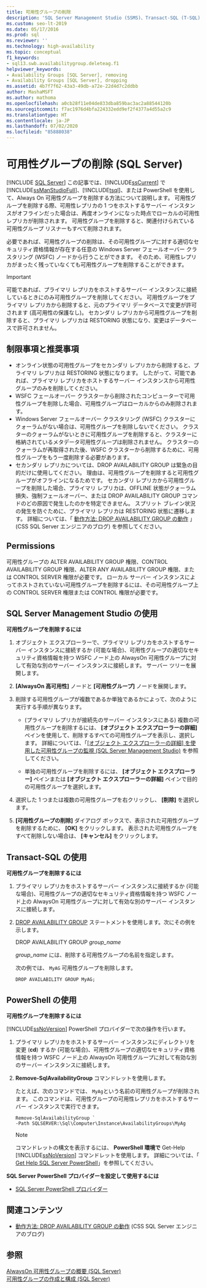 ```yaml
---
title: 可用性グループの削除
description: 'SQL Server Management Studio (SSMS)、Transact-SQL (T-SQL)、または SQL PowerShell を使用して可用性グループを削除する方法について説明します。 '
ms.custom: seo-lt-2019
ms.date: 05/17/2016
ms.prod: sql
ms.reviewer: ''
ms.technology: high-availability
ms.topic: conceptual
f1_keywords:
- sql13.swb.availabilitygroup.deleteag.f1
helpviewer_keywords:
- Availability Groups [SQL Server], removing
- Availability Groups [SQL Server], dropping
ms.assetid: 4b7f7f62-43a3-49db-a72e-22d4d7c2ddbb
author: MashaMSFT
ms.author: mathoma
ms.openlocfilehash: a0cb28f11e04de833dba859bac3ac2a88544120b
ms.sourcegitcommit: f7ac1976d4bfa224332edd9ef2f4377a4d55a2c9
ms.translationtype: HT
ms.contentlocale: ja-JP
ms.lasthandoff: 07/02/2020
ms.locfileid: "85888038"
---
```

# <a name="remove-an-availability-group-sql-server"></a>可用性グループの削除 (SQL Server)
[!INCLUDE [SQL Server](../../../includes/applies-to-version/sqlserver.md)]
  この記事では、[!INCLUDE[ssCurrent](../../../includes/sscurrent-md.md)] で [!INCLUDE[ssManStudioFull](../../../includes/ssmanstudiofull-md.md)]、[!INCLUDE[tsql](../../../includes/tsql-md.md)]、または PowerShell を使用して、Always On 可用性グループを削除する方法について説明します。 可用性グループを削除する際、可用性レプリカの 1 つをホストするサーバー インスタンスがオフラインだった場合は、再度オンラインになった時点でローカルの可用性レプリカが削除されます。 可用性グループを削除すると、関連付けられている可用性グループ リスナーもすべて削除されます。  
  
 必要であれば、可用性グループの削除は、その可用性グループに対する適切なセキュリティ資格情報が存在する任意の Windows Server フェールオーバー クラスタリング (WSFC) ノードから行うことができます。 そのため、可用性レプリカがまったく残っていなくても可用性グループを削除することができます。  
  
> [!IMPORTANT]  
>  可能であれば、プライマリ レプリカをホストするサーバー インスタンスに接続しているときにのみ可用性グループを削除してください。 可用性グループをプライマリ レプリカから削除すると、元のプライマリ データベースで変更が許可されます (高可用性の保護なし)。 セカンダリ レプリカから可用性グループを削除すると、プライマリ レプリカは RESTORING 状態になり、変更はデータベースで許可されません。  

  
## <a name="limitations-and-recommendations"></a><a name="Restrictions"></a> 制限事項と推奨事項  
  
-   オンライン状態の可用性グループをセカンダリ レプリカから削除すると、プライマリ レプリカは RESTORING 状態になります。 したがって、可能であれば、プライマリ レプリカをホストするサーバー インスタンスから可用性グループのみを削除してください。    
-   WSFC フェールオーバー クラスターから削除されたコンピューターで可用性グループを削除した場合、可用性グループはローカルからのみ削除されます。 
-   Windows Server フェールオーバー クラスタリング (WSFC) クラスターにクォーラムがない場合は、可用性グループを削除しないでください。 クラスターのクォーラムがないときに可用性グループを削除すると、クラスターに格納されているメタデータ可用性グループは削除されません。 クラスターのクォーラムが再取得された後、WSFC クラスターから削除するために、可用性グループをもう一度削除する必要があります。    
-   セカンダリ レプリカについては、DROP AVAILABILITY GROUP は緊急の目的だけに使用してください。 理由は、可用性グループを削除すると可用性グループがオフラインになるためです。 セカンダリ レプリカから可用性グループを削除した場合、プライマリ レプリカは、OFFLINE 状態がクォーラム損失、強制フェールオーバー、または DROP AVAILABILITY GROUP コマンドのどの原因で発生したのかを特定できません。 スプリット ブレイン状況の発生を防ぐために、プライマリ レプリカは RESTORING 状態に遷移します。 詳細については、「 [動作方法: DROP AVAILABILITY GROUP の動作](https://blogs.msdn.com/b/psssql/archive/2012/06/13/how-it-works-drop-availability-group-behaviors.aspx) 」(CSS SQL Server エンジニアのブログ) を参照してください。  
  
##  <a name="permissions"></a><a name="Permissions"></a> Permissions  
 可用性グループの ALTER AVAILABILITY GROUP 権限、CONTROL AVAILABILITY GROUP 権限、ALTER ANY AVAILABILITY GROUP 権限、または CONTROL SERVER 権限が必要です。 ローカル サーバー インスタンスによってホストされていない可用性グループを削除するには、その可用性グループ上の CONTROL SERVER 権限または CONTROL 権限が必要です。  
  
##  <a name="using-sql-server-management-studio"></a><a name="SSMSProcedure"></a> SQL Server Management Studio の使用  
 **可用性グループを削除するには**  
  
1.  オブジェクト エクスプローラーで、プライマリ レプリカをホストするサーバー インスタンスに接続するか (可能な場合)、可用性グループの適切なセキュリティ資格情報を持つ WSFC ノード上の AlwaysOn 可用性グループに対して有効な別のサーバー インスタンスに接続します。 サーバー ツリーを展開します。  
  
2.  **[AlwaysOn 高可用性]** ノードと **[可用性グループ]** ノードを展開します。  
  
3.  削除する可用性グループが複数であるか単独であるかによって、次のように実行する手順が異なります。  
  
    -   (プライマリ レプリカが接続先のサーバー インスタンスにある) 複数の可用性グループを削除するには、 **[オブジェクト エクスプローラーの詳細]** ペインを使用して、削除するすべての可用性グループを表示し、選択します。 詳細については、「[[オブジェクト エクスプローラーの詳細] を使用した可用性グループの監視 &#40;SQL Server Management Studio&#41;](../../../database-engine/availability-groups/windows/use-object-explorer-details-to-monitor-availability-groups.md) を参照してください。  
  
    -   単独の可用性グループを削除するには、 **[オブジェクト エクスプローラー]** ペインまたは **[オブジェクト エクスプローラーの詳細]** ペインで目的の可用性グループを選択します。  
  
4.  選択した 1 つまたは複数の可用性グループを右クリックし、 **[削除]** を選択します。  
  
5.  **[可用性グループの削除]** ダイアログ ボックスで、表示された可用性グループを削除するために、 **[OK]** をクリックします。 表示された可用性グループをすべて削除しない場合は、 **[キャンセル]** をクリックします。  
  
##  <a name="using-transact-sql"></a><a name="TsqlProcedure"></a> Transact-SQL の使用  
 **可用性グループを削除するには**  
  
1.  プライマリ レプリカをホストするサーバー インスタンスに接続するか (可能な場合)、可用性グループの適切なセキュリティ資格情報を持つ WSFC ノード上の AlwaysOn 可用性グループに対して有効な別のサーバー インスタンスに接続します。  
  
2.  [DROP AVAILABILITY GROUP](../../../t-sql/statements/drop-availability-group-transact-sql.md) ステートメントを使用します。次にその例を示します。  
  
     DROP AVAILABILITY GROUP *group_name*  
  
     *group_name* には、削除する可用性グループの名前を指定します。  
  
     次の例では、 `MyAG` 可用性グループを削除します。  
  
    ```  
    DROP AVAILABILITY GROUP MyAG;  
    ```  
  
##  <a name="using-powershell"></a><a name="PowerShellProcedure"></a> PowerShell の使用  
 **可用性グループを削除するには**  
  
 [!INCLUDE[ssNoVersion](../../../includes/ssnoversion-md.md)] PowerShell プロバイダーで次の操作を行います。  
  
1.  プライマリ レプリカをホストするサーバー インスタンスにディレクトリを変更 (**cd**) するか (可能な場合)、可用性グループの適切なセキュリティ資格情報を持つ WSFC ノード上の AlwaysOn 可用性グループに対して有効な別のサーバー インスタンスに接続します。  
  
2.  **Remove-SqlAvailabilityGroup** コマンドレットを使用します。  
  
     たとえば、次のコマンドでは、 `MyAg`という名前の可用性グループが削除されます。 このコマンドは、可用性グループの可用性レプリカをホストするサーバー インスタンスで実行できます。  
  
    ```  
    Remove-SqlAvailabilityGroup `   
    -Path SQLSERVER:\Sql\Computer\Instance\AvailabilityGroups\MyAg  
    ```  
  
    > [!NOTE]  
    >  コマンドレットの構文を表示するには、 **PowerShell 環境で** Get-Help [!INCLUDE[ssNoVersion](../../../includes/ssnoversion-md.md)] コマンドレットを使用します。 詳細については、「 [Get Help SQL Server PowerShell](../../../relational-databases/scripting/get-help-sql-server-powershell.md)」を参照してください。  
  
 **SQL Server PowerShell プロバイダーを設定して使用するには**  
  
-   [SQL Server PowerShell プロバイダー](../../../relational-databases/scripting/sql-server-powershell-provider.md)  
  
##  <a name="related-content"></a><a name="RelatedContent"></a> 関連コンテンツ  
  
-   [動作方法: DROP AVAILABILITY GROUP の動作](https://blogs.msdn.com/b/psssql/archive/2012/06/13/how-it-works-drop-availability-group-behaviors.aspx) (CSS SQL Server エンジニアのブログ)  
  
## <a name="see-also"></a>参照  
 [AlwaysOn 可用性グループの概要 &#40;SQL Server&#41;](../../../database-engine/availability-groups/windows/overview-of-always-on-availability-groups-sql-server.md)   
 [可用性グループの作成と構成 &#40;SQL Server&#41;](../../../database-engine/availability-groups/windows/creation-and-configuration-of-availability-groups-sql-server.md)  
  
  
